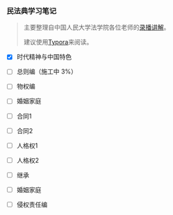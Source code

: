### 民法典学习笔记

> 主要整理自中国人民大学法学院各位老师的[录播讲解](https://www.bilibili.com/video/BV1At4y1y7ov)。
>
> 建议使用[Typora](https://typora.io/)来阅读。

- [x] 时代精神与中国特色
- [ ] 总则编（施工中 3%）
- [ ] 物权编
- [ ] 婚姻家庭
- [ ] 合同1
- [ ] 合同2
- [ ] 人格权1
- [ ] 人格权2
- [ ] 继承
- [ ] 婚姻家庭
- [ ] 侵权责任编

